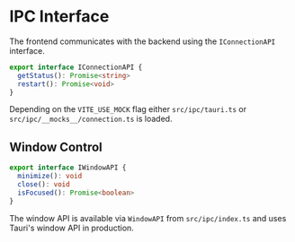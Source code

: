# IPC Interface

The frontend communicates with the backend using the `IConnectionAPI` interface.

```ts
export interface IConnectionAPI {
  getStatus(): Promise<string>
  restart(): Promise<void>
}
```

Depending on the `VITE_USE_MOCK` flag either `src/ipc/tauri.ts` or `src/ipc/__mocks__/connection.ts` is loaded.

## Window Control

```ts
export interface IWindowAPI {
  minimize(): void
  close(): void
  isFocused(): Promise<boolean>
}
```

The window API is available via `WindowAPI` from `src/ipc/index.ts` and uses Tauri's window API in production.
